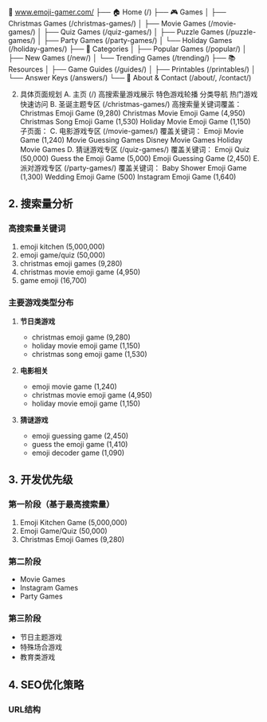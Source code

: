 📁 www.emoji-gamer.com/
├── 🏠 Home (/)
├── 🎮 Games
│   ├── Christmas Games (/christmas-games/)
│   ├── Movie Games (/movie-games/)
│   ├── Quiz Games (/quiz-games/)
│   ├── Puzzle Games (/puzzle-games/)
│   ├── Party Games (/party-games/)
│   └── Holiday Games (/holiday-games/)
├── 🎯 Categories
│   ├── Popular Games (/popular/)
│   ├── New Games (/new/)
│   └── Trending Games (/trending/)
├── 📚 Resources
│   ├── Game Guides (/guides/)
│   ├── Printables (/printables/)
│   └── Answer Keys (/answers/)
└── 📱 About & Contact (/about/, /contact/)


2. 具体页面规划
A. 主页 (/)
高搜索量游戏展示
特色游戏轮播
分类导航
热门游戏快速访问
B. 圣诞主题专区 (/christmas-games/)
高搜索量关键词覆盖：
Christmas Emoji Game (9,280)
Christmas Movie Emoji Game (4,950)
Christmas Song Emoji Game (1,530)
Holiday Movie Emoji Game (1,150)
子页面：
C. 电影游戏专区 (/movie-games/)
覆盖关键词：
Emoji Movie Game (1,240)
Movie Guessing Games
Disney Movie Games
Holiday Movie Games
D. 猜谜游戏专区 (/quiz-games/)
覆盖关键词：
Emoji Quiz (50,000)
Guess the Emoji Game (5,000)
Emoji Guessing Game (2,450)
E. 派对游戏专区 (/party-games/)
覆盖关键词：
Baby Shower Emoji Game (1,300)
Wedding Emoji Game (500)
Instagram Emoji Game (1,640)

## 2. 搜索量分析

### 高搜索量关键词
1. emoji kitchen (5,000,000)
2. emoji game/quiz (50,000)
3. christmas emoji games (9,280)
4. christmas movie emoji game (4,950)
5. game emoji (16,700)

### 主要游戏类型分布
1. **节日类游戏**
   - christmas emoji game (9,280)
   - holiday movie emoji game (1,150)
   - christmas song emoji game (1,530)

2. **电影相关**
   - emoji movie game (1,240)
   - christmas movie emoji game (4,950)
   - holiday movie emoji game (1,150)

3. **猜谜游戏**
   - emoji guessing game (2,450)
   - guess the emoji game (1,410)
   - emoji decoder game (1,090)

## 3. 开发优先级

### 第一阶段（基于最高搜索量）
1. Emoji Kitchen Game (5,000,000)
2. Emoji Game/Quiz (50,000)
3. Christmas Emoji Games (9,280)

### 第二阶段
- Movie Games
- Instagram Games
- Party Games

### 第三阶段
- 节日主题游戏
- 特殊场合游戏
- 教育类游戏

## 4. SEO优化策略

### URL结构


